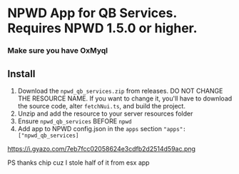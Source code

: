 # NPWD App for QB Services. Requires NPWD 1.5.0 or higher.

### Make sure you have OxMyql

## Install
1. Download the `npwd_qb_services.zip` from releases. DO NOT CHANGE THE RESOURCE NAME. If you want to change it, you'll have to download the source code, alter `fetchNui.ts`, and build the project.
2. Unzip and add the resource to your server resources folder
3. Ensure `npwd_qb_services` BEFORE `npwd`
4. Add app to NPWD config.json in the `apps` section `"apps": ["npwd_qb_services]`

https://i.gyazo.com/7eb7fcc02058624e3cdfb2d2514d59ac.png

PS thanks chip cuz I stole half of it from esx app
